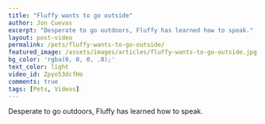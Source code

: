 ```yaml
---
title: "Fluffy wants to go outside"
author: Jon Cuevas
excerpt: "Desperate to go outdoors, Fluffy has learned how to speak."
layout: post-video
permalink: /pets/fluffy-wants-to-go-outside/
featured_image: /assets/images/articles/fluffy-wants-to-go-outside.jpg
bg_color: 'rgba(0, 0, 0, .8);'
text_color: light
video_id: Zpyo53dcfHo
comments: true
tags: [Pets, Videos]
---
```

Desperate to go outdoors, Fluffy has learned how to speak.

[1]: http://img.youtube.com/vi/Zpyo53dcfHo/maxresdefault.jpg